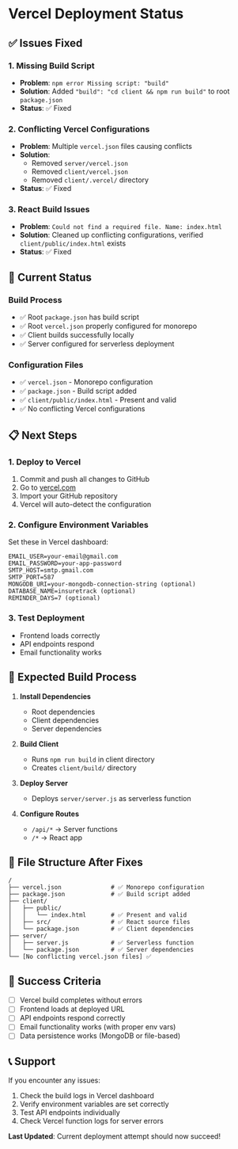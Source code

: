 # Vercel Deployment Status

## ✅ **Issues Fixed**

### 1. Missing Build Script
- **Problem**: `npm error Missing script: "build"`
- **Solution**: Added `"build": "cd client && npm run build"` to root `package.json`
- **Status**: ✅ Fixed

### 2. Conflicting Vercel Configurations
- **Problem**: Multiple `vercel.json` files causing conflicts
- **Solution**: 
  - Removed `server/vercel.json`
  - Removed `client/vercel.json`
  - Removed `client/.vercel/` directory
- **Status**: ✅ Fixed

### 3. React Build Issues
- **Problem**: `Could not find a required file. Name: index.html`
- **Solution**: Cleaned up conflicting configurations, verified `client/public/index.html` exists
- **Status**: ✅ Fixed

## 🚀 **Current Status**

### Build Process
- ✅ Root `package.json` has build script
- ✅ Root `vercel.json` properly configured for monorepo
- ✅ Client builds successfully locally
- ✅ Server configured for serverless deployment

### Configuration Files
- ✅ `vercel.json` - Monorepo configuration
- ✅ `package.json` - Build script added
- ✅ `client/public/index.html` - Present and valid
- ✅ No conflicting Vercel configurations

## 📋 **Next Steps**

### 1. Deploy to Vercel
1. Commit and push all changes to GitHub
2. Go to [vercel.com](https://vercel.com)
3. Import your GitHub repository
4. Vercel will auto-detect the configuration

### 2. Configure Environment Variables
Set these in Vercel dashboard:
```
EMAIL_USER=your-email@gmail.com
EMAIL_PASSWORD=your-app-password
SMTP_HOST=smtp.gmail.com
SMTP_PORT=587
MONGODB_URI=your-mongodb-connection-string (optional)
DATABASE_NAME=insuretrack (optional)
REMINDER_DAYS=7 (optional)
```

### 3. Test Deployment
- Frontend loads correctly
- API endpoints respond
- Email functionality works

## 🔧 **Expected Build Process**

1. **Install Dependencies**
   - Root dependencies
   - Client dependencies  
   - Server dependencies

2. **Build Client**
   - Runs `npm run build` in client directory
   - Creates `client/build/` directory

3. **Deploy Server**
   - Deploys `server/server.js` as serverless function

4. **Configure Routes**
   - `/api/*` → Server functions
   - `/*` → React app

## 📁 **File Structure After Fixes**

```
/
├── vercel.json              # ✅ Monorepo configuration
├── package.json             # ✅ Build script added
├── client/
│   ├── public/
│   │   └── index.html       # ✅ Present and valid
│   ├── src/                 # ✅ React source files
│   └── package.json         # ✅ Client dependencies
├── server/
│   ├── server.js            # ✅ Serverless function
│   └── package.json         # ✅ Server dependencies
└── [No conflicting vercel.json files] ✅
```

## 🎯 **Success Criteria**

- [ ] Vercel build completes without errors
- [ ] Frontend loads at deployed URL
- [ ] API endpoints respond correctly
- [ ] Email functionality works (with proper env vars)
- [ ] Data persistence works (MongoDB or file-based)

## 📞 **Support**

If you encounter any issues:
1. Check the build logs in Vercel dashboard
2. Verify environment variables are set correctly
3. Test API endpoints individually
4. Check Vercel function logs for server errors

**Last Updated**: Current deployment attempt should now succeed!
